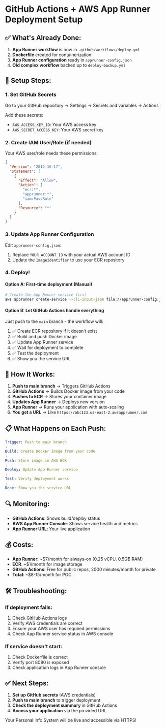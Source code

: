 # GitHub Actions + AWS App Runner Deployment Setup

## ✅ **What's Already Done:**

1. **App Runner workflow** is now in `.github/workflows/deploy.yml`
2. **Dockerfile** created for containerization
3. **App Runner configuration** ready in `apprunner-config.json`
4. **Old complex workflow** backed up to `deploy-backup.yml`

## 🔧 **Setup Steps:**

### **1. Set GitHub Secrets**
Go to your GitHub repository → Settings → Secrets and variables → Actions

Add these secrets:
- `AWS_ACCESS_KEY_ID`: Your AWS access key
- `AWS_SECRET_ACCESS_KEY`: Your AWS secret key

### **2. Create IAM User/Role (if needed)**
Your AWS user/role needs these permissions:
```json
{
  "Version": "2012-10-17",
  "Statement": [
    {
      "Effect": "Allow",
      "Action": [
        "ecr:*",
        "apprunner:*",
        "iam:PassRole"
      ],
      "Resource": "*"
    }
  ]
}
```

### **3. Update App Runner Configuration**
Edit `apprunner-config.json`:
1. Replace `YOUR_ACCOUNT_ID` with your actual AWS account ID
2. Update the `ImageIdentifier` to use your ECR repository

### **4. Deploy!**

#### **Option A: First-time deployment (Manual)**
```bash
# Create the App Runner service first
aws apprunner create-service --cli-input-json file://apprunner-config.json --region us-east-2
```

#### **Option B: Let GitHub Actions handle everything**
Just push to the `main` branch - the workflow will:
1. ✅ Create ECR repository if it doesn't exist
2. ✅ Build and push Docker image
3. ✅ Update App Runner service
4. ✅ Wait for deployment to complete
5. ✅ Test the deployment
6. ✅ Show you the service URL

## 🚀 **How It Works:**

1. **Push to main branch** → Triggers GitHub Actions
2. **GitHub Actions** → Builds Docker image from your code
3. **Pushes to ECR** → Stores your container image
4. **Updates App Runner** → Deploys new version
5. **App Runner** → Runs your application with auto-scaling
6. **You get a URL** → Like `https://abc123.us-east-2.awsapprunner.com`

## 📋 **What Happens on Each Push:**

```yaml
Trigger: Push to main branch
↓
Build: Create Docker image from your code
↓
Push: Store image in AWS ECR
↓
Deploy: Update App Runner service
↓
Test: Verify deployment works
↓
Done: Show you the service URL
```

## 🔍 **Monitoring:**

- **GitHub Actions**: Shows build/deploy status
- **AWS App Runner Console**: Shows service health and metrics
- **App Runner URL**: Your live application

## 💰 **Costs:**

- **App Runner**: ~$7/month for always-on (0.25 vCPU, 0.5GB RAM)
- **ECR**: ~$1/month for image storage
- **GitHub Actions**: Free for public repos, 2000 minutes/month for private
- **Total**: ~$8-15/month for POC

## 🛠 **Troubleshooting:**

### **If deployment fails:**
1. Check GitHub Actions logs
2. Verify AWS credentials are correct
3. Ensure your AWS user has required permissions
4. Check App Runner service status in AWS console

### **If service doesn't start:**
1. Check Dockerfile is correct
2. Verify port 8080 is exposed
3. Check application logs in App Runner console

## ✅ **Next Steps:**

1. **Set up GitHub secrets** (AWS credentials)
2. **Push to main branch** to trigger deployment
3. **Check the deployment summary** in GitHub Actions
4. **Access your application** via the provided URL

Your Personal Info System will be live and accessible via HTTPS!
